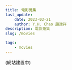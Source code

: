 ```yaml
---
title: 電影蒐集
last_update: 
    date: 2023-03-21
    author: Y.H. Chao 趙玴祥
description: 電影蒐集
slug: /movies

tags:
    - movies
---
```

(網站建置中)